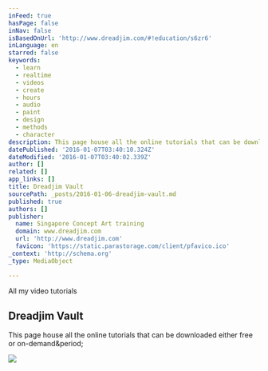 ```yaml
---
inFeed: true
hasPage: false
inNav: false
isBasedOnUrl: 'http://www.dreadjim.com/#!education/s6zr6'
inLanguage: en
starred: false
keywords:
  - learn
  - realtime
  - videos
  - create
  - hours
  - audio
  - paint
  - design
  - methods
  - character
description: This page house all the online tutorials that can be downloaded either free or on-demand.
datePublished: '2016-01-07T03:40:10.324Z'
dateModified: '2016-01-07T03:40:02.339Z'
author: []
related: []
app_links: []
title: Dreadjim Vault
sourcePath: _posts/2016-01-06-dreadjim-vault.md
published: true
authors: []
publisher:
  name: Singapore Concept Art training
  domain: www.dreadjim.com
  url: 'http://www.dreadjim.com'
  favicon: 'https://static.parastorage.com/client/pfavico.ico'
_context: 'http://schema.org'
_type: MediaObject

---
```

All my video tutorials

<article style=""><h1>Dreadjim Vault</h1><p>This page house all the online tutorials that can be downloaded either free or on-demand&amp;period;</p><img src="https://static.wixstatic.com/media/b30e75_0acdd937d4db448abed3bfdc35ea9f94.jpg" /></article>